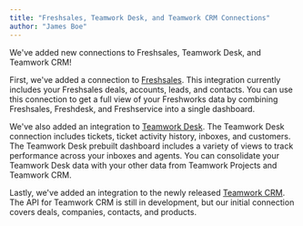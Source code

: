 ```yaml
---
title: "Freshsales, Teamwork Desk, and Teamwork CRM Connections"
author: "James Boe"
---
```


We've added new connections to Freshsales, Teamwork Desk, and Teamwork CRM!<!--more-->

First, we've added a connection to <a href="https://www.freshworks.com/crm">Freshsales</a>. This integration currently includes your Freshsales deals, accounts, leads, and contacts. You can use this connection to get a full view of your Freshworks data by combining Freshsales, Freshdesk, and Freshservice into a single dashboard.

We've also added an integration to <a href="https://www.teamwork.com/desk">Teamwork Desk</a>. The Teamwork Desk connection includes tickets, ticket activity history, inboxes, and customers. The Teamwork Desk prebuilt dashboard includes a variety of views to track performance across your inboxes and agents. You can consolidate your Teamwork Desk data with your other data from Teamwork Projects and Teamwork CRM.

Lastly, we've added an integration to the newly released <a href="https://www.teamwork.com/crm">Teamwork CRM</a>. The API for Teamwork CRM is still in development, but our initial connection covers deals, companies, contacts, and products.